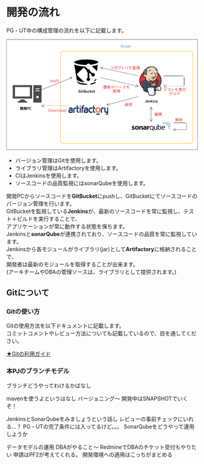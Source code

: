 # 開発の流れ

PG・UT中の構成管理の流れを以下に記載します。

<img src="./img/all.png" width="600px" >

- バージョン管理はGitを使用します。
- ライブラリ管理はArtifactoryを使用します。
- CIはJenkinsを使用します。
- ソースコードの品質監視にはsonarQubeを使用します。

開発PCからソースコードを**GitBucket**にpushし、GitBucketにてソースコードのバージョン管理を行います。  
GitBucketを監視している**Jenkins**が、最新のソースコードを常に監視し、テスト＋ビルドを実行することで、  
アプリケーションが常に動作する状態を保ちます。  
Jenkinsと**sonarQube**が連携されており、ソースコードの品質を常に監視しています。  
Jenkinsから各モジュールがライブラリ(jar)として**Artifactory**に格納されることで、  
開発者は最新のモジュールを取得することが出来ます。  
(アーキチームやDBAの管理ソースは、ライブラリとして提供されます。)

## Gitについて

### Gitの使い方

Gitの使用方法を以下ドキュメントに記載します。  
コミットコメントやレビュー方法についても記載しているので、目を通してください。

[★Gitの利用ガイド](./git.html)

### 本PJのブランチモデル

ブランチどうやってわけるかばなし

mavenを使うよというはなし
バージョニング～
開発中はSNAPSHOTでいくぞ！

JenkinsとSonarQubeをみましょうという話し
レビューの事前チェックにいれる…？
PG・UTの完了条件には入ってるけど。。。
SonarQubeをどうやって運用しようか

データモデルの運用
DBAがやること～
RedmineでDBAのチケット受付もやりたい
申請はPF2が考えてくれる。
開発環境への適用はこっちがまとめる
